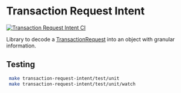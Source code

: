 # Transaction Request Intent

[![Transaction Request Intent CI](https://github.com/narval-xyz/narval/actions/workflows/transaction_request_intent_ci.yml/badge.svg?branch=main)](https://github.com/narval-xyz/narval/actions/workflows/transaction_request_intent_ci.yml)

Library to decode a
[TransactionRequest](https://viem.sh/docs/glossary/types#transactionrequest)
into an object with granular information.

## Testing

```bash
 make transaction-request-intent/test/unit
 make transaction-request-intent/test/unit/watch
```
